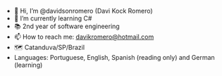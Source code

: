 - 👋 Hi, I’m @davidsonromero (Davi Kock Romero)
- 🧠 I’m currently learning C#
- 📚 2nd year of software engineering
- 📫 How to reach me: davikromero@hotmail.com
- 🗺️ Catanduva/SP/Brazil
- Languages: Portuguese, English, Spanish (reading only) and German (learning)

<!---
davidsonromero/davidsonromero is a ✨ special ✨ repository because its `README.md` (this file) appears on your GitHub profile.
You can click the Preview link to take a look at your changes.
--->
